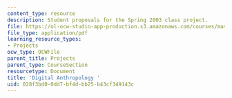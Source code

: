 ```yaml
---
content_type: resource
description: Student proposals for the Spring 2003 class project.
file: https://ol-ocw-studio-app-production.s3.amazonaws.com/courses/mas-966-digital-anthropology-spring-2003/028f3bd00dd7bf4dbb25b43cf349143c_project.pdf
file_type: application/pdf
learning_resource_types:
- Projects
ocw_type: OCWFile
parent_title: Projects
parent_type: CourseSection
resourcetype: Document
title: 'Digital Anthropology '
uid: 028f3bd0-0dd7-bf4d-bb25-b43cf349143c
---
```

